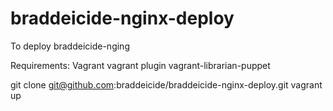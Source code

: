 braddeicide-nginx-deploy
========================

To deploy braddeicide-nging

Requirements:
Vagrant
vagrant plugin vagrant-librarian-puppet

git clone git@github.com:braddeicide/braddeicide-nginx-deploy.git
vagrant up
